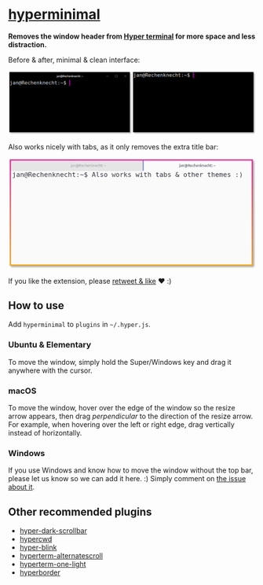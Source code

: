 # [hyperminimal](https://www.npmjs.com/package/hyperminimal)

**Removes the window header from [Hyper terminal](https://hyper.is) for more space and less distraction.**

Before & after, minimal & clean interface:

![](hyperminimal.png)

Also works nicely with tabs, as it only removes the extra title bar:

![](hyperminimal-tabs.png)

If you like the extension, please [retweet & like](https://twitter.com/jancborchardt/status/809756895686823936) ❤️ :)

## How to use

Add `hyperminimal` to `plugins` in `~/.hyper.js`.

### Ubuntu & Elementary

To move the window, simply hold the Super/Windows key and drag it anywhere with the cursor.

### macOS

To move the window, hover over the edge of the window so the resize arrow appears, then drag _perpendicular_ to the direction of the resize arrow. For example, when hovering over the left or right edge, drag vertically instead of horizontally.

### Windows

If you use Windows and know how to move the window without the top bar, please let us know so we can add it here. :) Simply comment on [the issue about it](https://github.com/jancborchardt/hyperminimal/issues/12).

## Other recommended plugins

- [hyper-dark-scrollbar](https://github.com/moso/hyper-dark-scrollbar)
- [hypercwd](https://github.com/hharnisc/hypercwd)
- [hyper-blink](https://github.com/amio/hyper-blink)
- [hyperterm-alternatescroll](https://github.com/lkzhao/hyperterm-alternatescroll)
- [hyperterm-one-light](https://github.com/andrepolischuk/hyper-one-light/)
- [hyperborder](https://github.com/webmatze/hyperborder)
